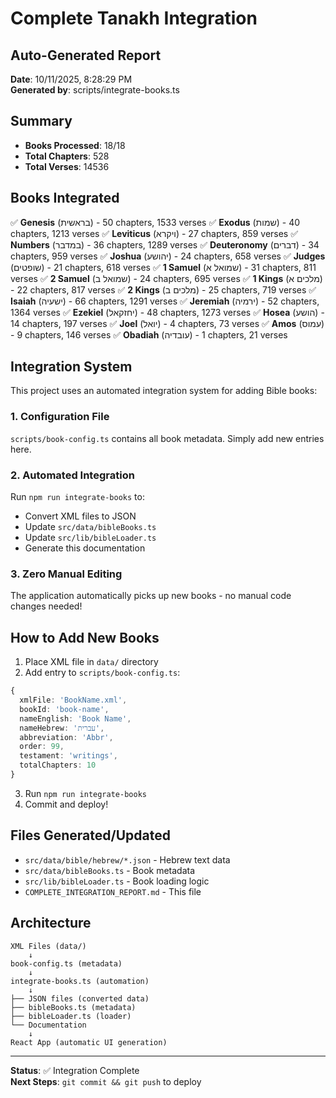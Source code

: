 # Complete Tanakh Integration

## Auto-Generated Report
**Date**: 10/11/2025, 8:28:29 PM  
**Generated by**: scripts/integrate-books.ts

## Summary
- **Books Processed**: 18/18
- **Total Chapters**: 528
- **Total Verses**: 14536

## Books Integrated

✅ **Genesis** (בראשית) - 50 chapters, 1533 verses
✅ **Exodus** (שמות) - 40 chapters, 1213 verses
✅ **Leviticus** (ויקרא) - 27 chapters, 859 verses
✅ **Numbers** (במדבר) - 36 chapters, 1289 verses
✅ **Deuteronomy** (דברים) - 34 chapters, 959 verses
✅ **Joshua** (יהושע) - 24 chapters, 658 verses
✅ **Judges** (שופטים) - 21 chapters, 618 verses
✅ **1 Samuel** (שמואל א) - 31 chapters, 811 verses
✅ **2 Samuel** (שמואל ב) - 24 chapters, 695 verses
✅ **1 Kings** (מלכים א) - 22 chapters, 817 verses
✅ **2 Kings** (מלכים ב) - 25 chapters, 719 verses
✅ **Isaiah** (ישעיה) - 66 chapters, 1291 verses
✅ **Jeremiah** (ירמיה) - 52 chapters, 1364 verses
✅ **Ezekiel** (יחזקאל) - 48 chapters, 1273 verses
✅ **Hosea** (הושע) - 14 chapters, 197 verses
✅ **Joel** (יואל) - 4 chapters, 73 verses
✅ **Amos** (עמוס) - 9 chapters, 146 verses
✅ **Obadiah** (עובדיה) - 1 chapters, 21 verses

## Integration System

This project uses an automated integration system for adding Bible books:

### 1. Configuration File
`scripts/book-config.ts` contains all book metadata. Simply add new entries here.

### 2. Automated Integration
Run `npm run integrate-books` to:
- Convert XML files to JSON
- Update `src/data/bibleBooks.ts`
- Update `src/lib/bibleLoader.ts`
- Generate this documentation

### 3. Zero Manual Editing
The application automatically picks up new books - no manual code changes needed!

## How to Add New Books

1. Place XML file in `data/` directory
2. Add entry to `scripts/book-config.ts`:
```typescript
{
  xmlFile: 'BookName.xml',
  bookId: 'book-name',
  nameEnglish: 'Book Name',
  nameHebrew: 'עברית',
  abbreviation: 'Abbr',
  order: 99,
  testament: 'writings',
  totalChapters: 10
}
```
3. Run `npm run integrate-books`
4. Commit and deploy!

## Files Generated/Updated

- `src/data/bible/hebrew/*.json` - Hebrew text data
- `src/data/bibleBooks.ts` - Book metadata
- `src/lib/bibleLoader.ts` - Book loading logic
- `COMPLETE_INTEGRATION_REPORT.md` - This file

## Architecture

```
XML Files (data/)
    ↓
book-config.ts (metadata)
    ↓
integrate-books.ts (automation)
    ↓
├── JSON files (converted data)
├── bibleBooks.ts (metadata)
├── bibleLoader.ts (loader)
└── Documentation
    ↓
React App (automatic UI generation)
```

---

**Status**: ✅ Integration Complete  
**Next Steps**: `git commit && git push` to deploy
